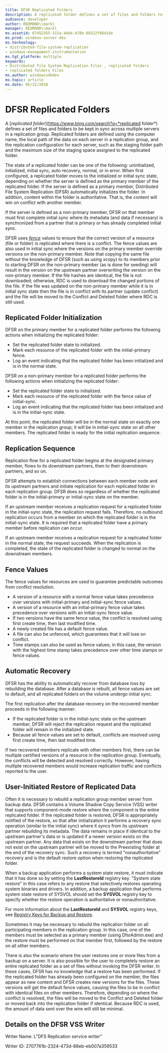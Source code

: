 ```yaml
---
title: DFSR Replicated Folders
description: A replicated folder defines a set of files and folders to be kept in sync across multiple servers in a replication group. DFSR uses fence values to ensure that the correct version of a resource is replicated where there is a conflict.
audience: developer
author: REDMOND\\markl
manager: REDMOND\\markl
ms.assetid: 67452355-315a-44eb-b78b-88322f66d1de
ms.prod: windows-server-dev
ms.technology:
- distributed-file-system-replication
- windows-management-instrumentation
ms.tgt_platform: multiple
keywords:
- Distributed File System Replication Files , replicated folders
- replicated folders Files
ms.author: windowssdkdev
ms.topic: article
ms.date: 05/31/2018
---
```


# DFSR Replicated Folders

A [*replicated folder*](https://www.bing.com/search?q=*replicated folder*) defines a set of files and folders to be kept in sync across multiple servers in a replication group. Replicated folders are defined using the computer name, the local path of the data on each server in a replication group, and the replication configuration for each server, such as the staging folder path and the maximum size of the staging space assigned to the replicated folder.

The state of a replicated folder can be one of the following: uninitialized, initialized, initial sync, auto recovery, normal, or in error. When first configured, a replicated folder moves to the initialized or initial sync state, depending on whether the server is defined as the primary member of the replicated folder. If the server is defined as a primary member, Distributed File System Replication (DFSR) automatically initializes the folder. In addition, content within the folder is authoritative. That is, the content will win on conflict with another member.

If the server is defined as a non-primary member, DFSR on that member must first complete initial sync where its metadata (and data if necessary) is synchronized from a partner that is primary or has already completed initial sync.

DFSR uses [*fence*](https://www.bing.com/search?q=*fence*) values to ensure that the correct version of a resource (file or folder) is replicated where there is a conflict. The fence values are also used in initial sync where the versions on the primary member override versions on the non-primary member. Note that copying the same file without the knowledge of DFSR (such as using xcopy) to its members prior to starting DFSR on the non-primary member (as is done for seeding) will result in the version on the upstream partner overwriting the version on the non-primary member. If the file hashes are identical, the file is not downloaded; otherwise, RDC is used to download the changed portions of the file. If the file was updated on the non-primary member while it is in initial sync state then the file is in conflict with its partner (update conflict) and the file will be moved to the Conflict and Deleted folder where RDC is still used.

## Replicated Folder Initialization

DFSR on the primary member for a replicated folder performs the following actions when initializing the replicated folder:

-   Set the replicated folder state to initialized.
-   Mark each resource of the replicated folder with the initial-primary fence.
-   Log an event indicating that the replicated folder has been initialized and is in the normal state.

DFSR on a non-primary member for a replicated folder performs the following actions when initializing the replicated folder:

-   Set the replicated folder state to initialized.
-   Mark each resource of the replicated folder with the fence value of initial-sync.
-   Log an event indicating that the replicated folder has been initialized and is in the initial-sync state.

At this point, the replicated folder will be in the normal state on exactly one member in the replication group; it will be in initial-sync state on all other members. The replicated folder is ready for the initial replication sequence.

## Replication Sequence

Replication flow for a replicated folder begins at the designated primary member, flows to its downstream partners, then to their downstream partners, and so on.

DFSR attempts to establish connections between each member node and its upstream partners and initiate replication for each replicated folder in each replication group. DFSR does so regardless of whether the replicated folder is in the initial-primary or initial-sync state on the member.

If an upstream member receives a replication request for a replicated folder in the initial-sync state, the replication request fails. Therefore, no outbound replication occurs from a member on which the replicated folder is in the initial-sync state. It is required that a replicated folder have a primary member before replication can occur.

If an upstream member receives a replication request for a replicated folder in the normal state, the request succeeds. When the replication is completed, the state of the replicated folder is changed to normal on the downstream members.

## Fence Values

The fence values for resources are used to guarantee predictable outcomes from conflict resolution.

-   A version of a resource with a normal fence value takes precedence over versions with initial-primary and initial-sync fence values.
-   A version of a resource with an initial-primary fence value takes precedence over versions with an initial-sync fence value.
-   If two versions have the same fence value, the conflict is resolved using first create time, then last modified time.
-   A newly created file has a default fence value.
-   A file can also be unfenced, which guarantees that it will lose on conflict.
-   Time stamps can also be used as fence values; in this case, the version with the highest time stamp takes precedence over other time stamps or fence values.

## Automatic Recovery

DFSR has the ability to automatically recover from database loss by rebuilding the database. After a database is rebuilt, all fence values are set to default, and all replicated folders on the volume undergo initial sync.

The first replication after the database recovery on the recovered member proceeds in the following manner:

-   If the replicated folder is in the initial-sync state on the upstream member, DFSR will reject the replication request and the replicated folder will remain in the initialized state.
-   Because all fence values are set to default, conflicts are resolved using first create time, then last modified time.

If two recovered members replicate with other members first, there can be multiple certified versions of a resource in the replication group. Eventually, the conflicts will be detected and resolved correctly. However, having multiple recovered members would increase replication traffic and conflicts reported to the user.

## User-Initiated Restore of Replicated Data

Often it is necessary to rebuild a replication group member server from backup data. DFSR contains a Volume Shadow Copy Service (VSS) writer that supports component-mode restore where the component is the entire replicated folder. If the replicated folder is restored, DFSR is appropriately notified of the restore, so that after initialization it performs a recovery sync operation (similar to the initial sync) where it syncs from its upstream partner rebuilding its metadata. The data remains in place if identical to the upstream partner's data or is updated if a newer version exists on the upstream partner. Any data that exists on the downstream partner that does not exist on the upstream partner will be moved to the Preexisting folder at the end of the recovery sync. Such a recovery is termed "nonauthoritative" recovery and is the default restore option when restoring the replicated folder.

When a backup application performs a system state restore, it must indicate that it has done so by setting the **LastRestoreId** registry key. "System state restore" in this case refers to any restore that selectively restores operating system binaries and drivers. In addition, a backup application that performs system state restore of SYSVOL should set the **SYSVOL** registry key to specify whether the restore operation is authoritative or nonauthoritative.

For more information about the **LastRestoreId** and **SYSVOL** registry keys, see [Registry Keys for Backup and Restore](https://msdn.microsoft.com/library/windows/desktop/bb891959).

Sometimes it may be necessary to rebuild the replication folder on all participating members in the replication group. In this case, one of the members must be selected as a primary member (using DfsrAdmin.exe) and the restore must be performed on that member first, followed by the restore on all other members.

There is also the scenario where the user restores one or more files from a backup on a server. It is also possible for the user to completely restore an entire replicated folder as a set of files without invoking the DFSR writer. In these cases, DFSR has no knowledge that a restore has been performed. If the replicated folder has already been configured on the member, the files appear as new content and DFSR creates new versions for the files. These versions will get the default fence values, causing the files to be in conflict with identical files on other members. Therefore, depending on where the conflict is resolved, the files will be moved to the Conflict and Deleted folder or moved back into the replication folder if identical. Because RDC is used, the amount of data sent over the wire will still be minimal.

## Details on the DFSR VSS Writer

Writer Name: L"DFS Replication service writer"

Writer ID: 2707761b-2324-473d-88eb-eb007a359533

 

 




